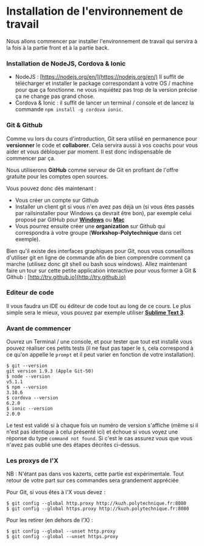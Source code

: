 # Installation de l'environnement de travail

Nous allons commencer par installer l'environnement de travail qui servira à la fois à la partie front et à la partie back.


### Installation de NodeJS, Cordova & Ionic

* NodeJS : [https://nodejs.org/en/](https://nodejs.org/en/) Il suffit de télécharger et installer le package correspondant à votre OS / machine pour que ça fonctionne. ne vous inquiétez pas trop de la version précise ça ne change pas grand chose.
* Cordova & Ionic : il suffit de lancer un terminal / console et de lancez la commande `npm install -g cordova ionic`.


### Git & Github

Comme vu lors du cours d'introduction, Git sera utilisé en permanence pour **versionner** le code et **collaborer**. Cela servira aussi à vos coachs pour vous aider et vous débloquer par moment. Il est donc indispensable de commencer par ça.

Nous utiliserons **GitHub** comme serveur de Git en profitant de l'offre gratuite pour les comptes open sources.

Vous pouvez donc dès maintenant :

* Vous créer un compte sur Github
* Installer un client git si vous n'en avez pas déjà un (si vous êtes passés par railsinstaller pour Windows ça devrait être bon), par exemple celui proposé par GitHub pour [**Windows**](http://windows.github.com/) ou [**Mac**](http://mac.github.com/)
* Vous pourrez ensuite créer une __organization__ sur Github qui correspondra à votre groupe (__Workshop-Polytechnique__ dans cet exemple).

Bien qu'il existe des interfaces graphiques pour Git, nous vous conseillons d'utiliser git en ligne de commande afin de bien comprendre comment ça marche (utilisez donc git shell ou bash sous windows).
Allez maintenant faire un tour sur cette petite application interactive pour vous former à Git & Github : [http://try.github.io](http://try.github.io)

### Editeur de code

Il vous faudra un IDE ou éditeur de code tout au long de ce cours. Le plus simple sera le mieux, vous pouvez par exemple utiliser [**Sublime Text 3**](http://www.sublimetext.com/3).

### Avant de commencer

Ouvrez un Terminal / une console, et pour tester que tout est installé vous pouvez réaliser ces petits tests (il ne faut pas taper le `$`, cela correspond à ce qu'on appelle le `prompt` et il peut varier en fonction de votre installation).

    $ git --version
    git version 1.9.3 (Apple Git-50)
    $ node --version
    v5.1.1
    $ npm --version
    3.10.6
    $ cordova --version
    6.2.0
    $ ionic --version
    2.0.0
    

Le test est validé si à chaque fois un numéro de version s'affiche (même si il n'est pas identique à celui présenté ici) et échoue si vous voyez une réponse du type `command not found`. Si c'est le cas assurez vous que vous n'avez pas oublié une des étapes décrites ci-dessus.

### Les proxys de l'X

NB : N'étant pas dans vos kazerts, cette partie est expérimentale. Tout retour de votre part sur ces commandes sera grandement appréciée

Pour Git, si vous êtes à l'X vous devez :

	$ git config --global http.proxy http://kuzh.polytechnique.fr:8080
	$ git config --global https.proxy http://kuzh.polytechnique.fr:8080
	
Pour les retirer (en dehors de l'X) :

	$ git config --global --unset http.proxy
	$ git config --global --unset https.proxy
  
  
